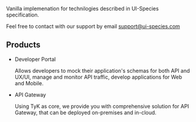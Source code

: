 Vanilla implemenation for technilogies described in UI-Species specification.

Feel free to contact with our support by email [support@ui-species.com](mailto:support@ui-species.com)
## Products

- Developer Portal

  Allows developers to mock their application's schemas for both API and UX/UI, manage and monitor API traffic,
  develop applications for Web and Mobile.

- API Gateway
  
  Using TyK as core, we provide you with comprehensive solution for API Gateway, that can be deployed on-premises and in-cloud.
